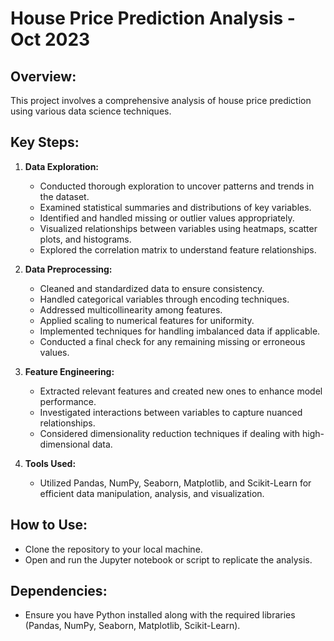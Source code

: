 # House Price Prediction Analysis - Oct 2023

## Overview:

This project involves a comprehensive analysis of house price prediction using various data science techniques.

## Key Steps:

1. **Data Exploration:**
   - Conducted thorough exploration to uncover patterns and trends in the dataset.
   - Examined statistical summaries and distributions of key variables.
   - Identified and handled missing or outlier values appropriately.
   - Visualized relationships between variables using heatmaps, scatter plots, and histograms.
   - Explored the correlation matrix to understand feature relationships.

2. **Data Preprocessing:**
   - Cleaned and standardized data to ensure consistency.
   - Handled categorical variables through encoding techniques.
   - Addressed multicollinearity among features.
   - Applied scaling to numerical features for uniformity.
   - Implemented techniques for handling imbalanced data if applicable.
   - Conducted a final check for any remaining missing or erroneous values.

3. **Feature Engineering:**
   - Extracted relevant features and created new ones to enhance model performance.
   - Investigated interactions between variables to capture nuanced relationships.
   - Considered dimensionality reduction techniques if dealing with high-dimensional data.

4. **Tools Used:**
   - Utilized Pandas, NumPy, Seaborn, Matplotlib, and Scikit-Learn for efficient data manipulation, analysis, and visualization.

## How to Use:

- Clone the repository to your local machine.
- Open and run the Jupyter notebook or script to replicate the analysis.

## Dependencies:

- Ensure you have Python installed along with the required libraries (Pandas, NumPy, Seaborn, Matplotlib, Scikit-Learn).

